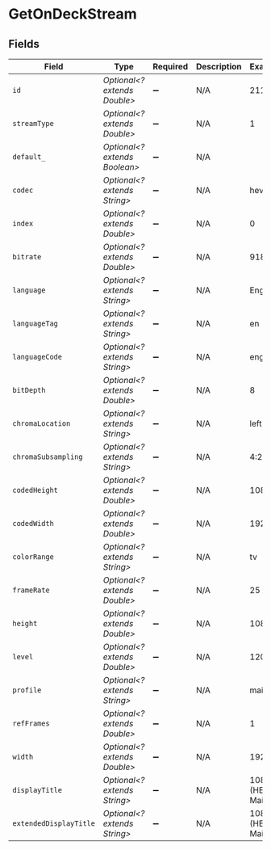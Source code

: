 # GetOnDeckStream


## Fields

| Field                         | Type                          | Required                      | Description                   | Example                       |
| ----------------------------- | ----------------------------- | ----------------------------- | ----------------------------- | ----------------------------- |
| `id`                          | *Optional<? extends Double>*  | :heavy_minus_sign:            | N/A                           | 211234                        |
| `streamType`                  | *Optional<? extends Double>*  | :heavy_minus_sign:            | N/A                           | 1                             |
| `default_`                    | *Optional<? extends Boolean>* | :heavy_minus_sign:            | N/A                           |                               |
| `codec`                       | *Optional<? extends String>*  | :heavy_minus_sign:            | N/A                           | hevc                          |
| `index`                       | *Optional<? extends Double>*  | :heavy_minus_sign:            | N/A                           | 0                             |
| `bitrate`                     | *Optional<? extends Double>*  | :heavy_minus_sign:            | N/A                           | 918                           |
| `language`                    | *Optional<? extends String>*  | :heavy_minus_sign:            | N/A                           | English                       |
| `languageTag`                 | *Optional<? extends String>*  | :heavy_minus_sign:            | N/A                           | en                            |
| `languageCode`                | *Optional<? extends String>*  | :heavy_minus_sign:            | N/A                           | eng                           |
| `bitDepth`                    | *Optional<? extends Double>*  | :heavy_minus_sign:            | N/A                           | 8                             |
| `chromaLocation`              | *Optional<? extends String>*  | :heavy_minus_sign:            | N/A                           | left                          |
| `chromaSubsampling`           | *Optional<? extends String>*  | :heavy_minus_sign:            | N/A                           | 4:2:0                         |
| `codedHeight`                 | *Optional<? extends Double>*  | :heavy_minus_sign:            | N/A                           | 1080                          |
| `codedWidth`                  | *Optional<? extends Double>*  | :heavy_minus_sign:            | N/A                           | 1920                          |
| `colorRange`                  | *Optional<? extends String>*  | :heavy_minus_sign:            | N/A                           | tv                            |
| `frameRate`                   | *Optional<? extends Double>*  | :heavy_minus_sign:            | N/A                           | 25                            |
| `height`                      | *Optional<? extends Double>*  | :heavy_minus_sign:            | N/A                           | 1080                          |
| `level`                       | *Optional<? extends Double>*  | :heavy_minus_sign:            | N/A                           | 120                           |
| `profile`                     | *Optional<? extends String>*  | :heavy_minus_sign:            | N/A                           | main                          |
| `refFrames`                   | *Optional<? extends Double>*  | :heavy_minus_sign:            | N/A                           | 1                             |
| `width`                       | *Optional<? extends Double>*  | :heavy_minus_sign:            | N/A                           | 1920                          |
| `displayTitle`                | *Optional<? extends String>*  | :heavy_minus_sign:            | N/A                           | 1080p (HEVC Main)             |
| `extendedDisplayTitle`        | *Optional<? extends String>*  | :heavy_minus_sign:            | N/A                           | 1080p (HEVC Main)             |